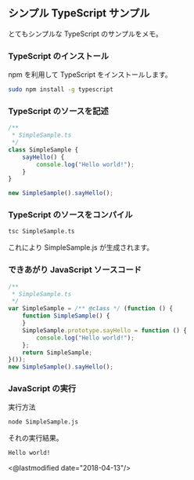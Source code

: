 ## シンプル TypeScript サンプル

とてもシンプルな TypeScript のサンプルをメモ。

### TypeScript のインストール

npm を利用して TypeScript をインストールします。

```sh
sudo npm install -g typescript
```

### TypeScript のソースを記述

```ts
/**
 * SimpleSample.ts
 */
class SimpleSample {
    sayHello() {
        console.log("Hello world!");
    }
}

new SimpleSample().sayHello();
```

### TypeScript のソースをコンパイル

```sh
tsc SimpleSample.ts
```

これにより SimpleSample.js が生成されます。

### できあがり JavaScript ソースコード

```js
/**
 * SimpleSample.ts
 */
var SimpleSample = /** @class */ (function () {
    function SimpleSample() {
    }
    SimpleSample.prototype.sayHello = function () {
        console.log("Hello world!");
    };
    return SimpleSample;
}());
new SimpleSample().sayHello();
```

### JavaScript の実行

実行方法

```sh
node SimpleSample.js 
```

それの実行結果。

```sh
Hello world!
```

<@lastmodified date="2018-04-13"/>
